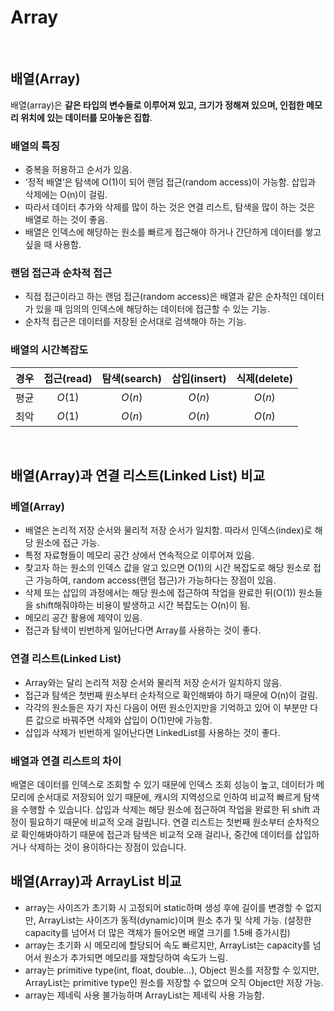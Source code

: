 # Array

</br>

## 배열(Array)
배열(array)은 **같은 타입의 변수들로 이루어져 있고, 크기가 정해져 있으며, 인접한 메모리 위치에 있는 데이터를 모아놓은 집합**.

### 배열의 특징
- 중복을 허용하고 순서가 있음.
- ‘정적 배열’은 탐색에 O(1)이 되어 랜덤 접근(random access)이 가능함. 삽입과 삭제에는 O(n)이 걸림.
- 따라서 데이터 추가와 삭제를 많이 하는 것은 연결 리스트, 탐색을 많이 하는 것은 배열로 하는 것이 좋음.
- 배열은 인덱스에 해당하는 원소를 빠르게 접근해야 하거나 간단하게 데이터를 쌓고 싶을 때 사용함.

### 랜덤 접근과 순차적 접근

- 직접 접근이라고 하는 랜덤 접근(random access)은 배열과 같은 순차적인 데이터가 있을 때 임의의 인덱스에 해당하는 데이터에 접근할 수 있는 기능.
- 순차적 접근은 데이터를 저장된 순서대로 검색해야 하는 기능.

### 배열의 시간복잡도
|경우|접근(read)|탐색(search)|삽입(insert)|식제(delete)|
|:---|:---:|:---:|:---:|:---:|
|평균|$O(1)$|$O(n)$|$O(n)$|$O(n)$|
|최악|$O(1)$|$O(n)$|$O(n)$|$O(n)$|

<br/>

## 배열(Array)과 연결 리스트(Linked List) 비교

### 베열(Array)
- 배열은 논리적 저장 순서와 물리적 저장 순서가 일치함. 따라서 인덱스(index)로 해당 원소에 접근 가능.
- 특정 자료형들이 메모리 공간 상에서 연속적으로 이루어져 있음.
- 찾고자 하는 원소의 인덱스 값을 알고 있으면 O(1)의 시간 복잡도로 해당 원소로 접근 가능하여, random access(랜덤 접근)가 가능하다는 장점이 있음.
- 삭제 또는 삽입의 과정에서는 해당 원소에 접근하여 작업을 완료한 뒤(O(1)) 원소들을 shift해줘야하는 비용이 발생하고 시간 복잡도는 O(n)이 됨.
- 메모리 공간 활용에 제약이 있음.
- 접근과 탐색이 빈번하게 일어난다면 Array를 사용하는 것이 좋다.

### 연결 리스트(Linked List)
- Array와는 달리 논리적 저장 순서와 물리적 저장 순서가 일치하지 않음.
- 접근과 탐색은 첫번째 원소부터 순차적으로 확인해봐야 하기 때문에 O(n)이 걸림.
- 각각의 원소들은 자기 자신 다음이 어떤 원소인지만을 기억하고 있어 이 부분만 다른 값으로 바꿔주면 삭제와 삽입이 O(1)만에 가능함.
- 삽입과 삭제가 빈번하게 일어난다면 LinkedList를 사용하는 것이 좋다.

### 배열과 연결 리스트의 차이
배열은 데이터를 인덱스로 조회할 수 있기 때문에 인덱스 조회 성능이 높고, 데이터가 메모리에 순서대로 저장되어 있기 때문에, 캐시의 지역성으로 인하여 비교적 빠르게 탐색을 수행할 수 있습니다. 삽입과 삭제는 해당 원소에 접근하여 작업을 완료한 뒤 shift 과정이 필요하기 때문에 비교적 오래 걸립니다.
연결 리스트는 첫번째 원소부터 순차적으로 확인해봐야하기 때문에 접근과 탐색은 비교적 오래 걸리나, 중간에 데이터를 삽입하거나 삭제하는 것이 용이하다는 장점이 있습니다.

## 배열(Array)과 ArrayList 비교
- array는 사이즈가 초기화 시 고정되어 static하며 생성 후에 길이를 변경할 수 없지만, ArrayList는 사이즈가 동적(dynamic)이며 원소 추가 및 삭제 가능. (설정한 capacity를 넘어서 더 많은 객체가 들어오면 배열 크기를 1.5배 증가시킴)
- array는 초기화 시 메모리에 할당되어 속도 빠르지만, ArrayList는 capacity를 넘어서 원소가 추가되면 메모리를 재할당하여 속도가 느림.
- array는 primitive type(int, float, double...), Object 원소를 저장할 수 있지만, ArrayList는 primitive type인 원소를 저장할 수 없으며 오직 Object만 저장 가능.
- array는 제네릭 사용 불가능하며 ArrayList는 제네릭 사용 가능함.

